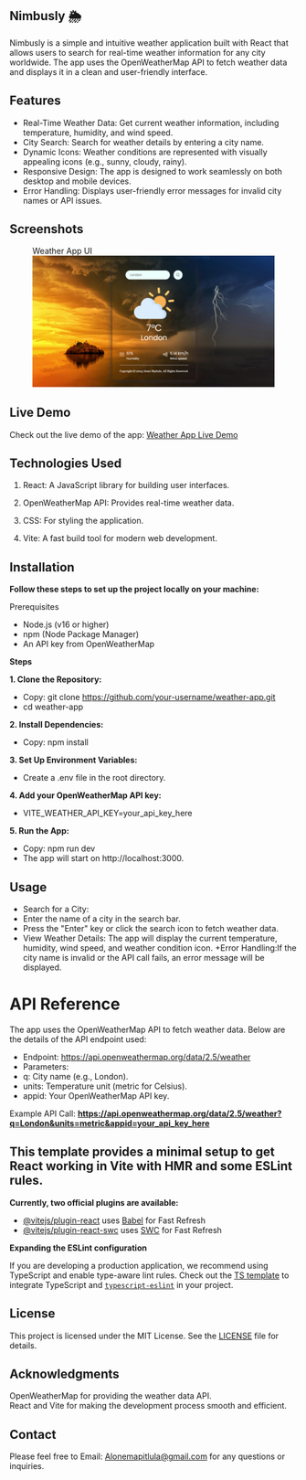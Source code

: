 ## Nimbusly 🌦️

Nimbusly is a simple and intuitive weather application built with React that allows users to search for real-time weather information for any city worldwide. The app uses the OpenWeatherMap API to fetch weather data and displays it in a clean and user-friendly interface.

## Features

+ Real-Time Weather Data: Get current weather information, including temperature, humidity, and wind speed.
+ City Search: Search for weather details by entering a city name.
+ Dynamic Icons: Weather conditions are represented with visually appealing icons (e.g., sunny, cloudy, rainy).
+ Responsive Design: The app is designed to work seamlessly on both desktop and mobile devices.
+ Error Handling: Displays user-friendly error messages for invalid city names or API issues.

## Screenshots
<figure>
    <figcaption>Weather App UI</figcaption>
    <img src="/src/assets/Screenshot 2025-03-12 174619.png" alt="Weather App UI">
</figure>

## Live Demo
Check out the live demo of the app: [Weather App Live Demo](https://nimbusly.netlify.app/)

## Technologies Used

1. React: A JavaScript library for building user interfaces.

2. OpenWeatherMap API: Provides real-time weather data.

3. CSS: For styling the application.

4. Vite: A fast build tool for modern web development.

## Installation

**Follow these steps to set up the project locally on your machine:**

Prerequisites
+ Node.js (v16 or higher)
+ npm (Node Package Manager)
+ An API key from OpenWeatherMap

**Steps**

**1. Clone the Repository:**
- Copy: git clone https://github.com/your-username/weather-app.git
- cd weather-app

**2. Install Dependencies:**
- Copy: npm install

**3. Set Up Environment Variables:**
- Create a .env file in the root directory.

**4. Add your OpenWeatherMap API key:**
- VITE_WEATHER_API_KEY=your_api_key_here

**5. Run the App:**
- Copy: npm run dev
- The app will start on http://localhost:3000.

## Usage

+ Search for a City:
+ Enter the name of a city in the search bar.
+ Press the "Enter" key or click the search icon to fetch weather data.
+ View Weather Details: The app will display the current temperature, humidity, wind speed, and weather condition icon.
+Error Handling:If the city name is invalid or the API call fails, an error message will be displayed.

# API Reference

The app uses the OpenWeatherMap API to fetch weather data. Below are the details of the API endpoint used:

+ Endpoint: https://api.openweathermap.org/data/2.5/weather
+ Parameters:
+ q: City name (e.g., London).
+ units: Temperature unit (metric for Celsius).
+ appid: Your OpenWeatherMap API key.

Example API Call: **https://api.openweathermap.org/data/2.5/weather?q=London&units=metric&appid=your_api_key_here**

## This template provides a minimal setup to get React working in Vite with HMR and some ESLint rules.

**Currently, two official plugins are available:**

- [@vitejs/plugin-react](https://github.com/vitejs/vite-plugin-react/blob/main/packages/plugin-react/README.md) uses [Babel](https://babeljs.io/) for Fast Refresh
- [@vitejs/plugin-react-swc](https://github.com/vitejs/vite-plugin-react-swc) uses [SWC](https://swc.rs/) for Fast Refresh

**Expanding the ESLint configuration**

If you are developing a production application, we recommend using TypeScript and enable type-aware lint rules. Check out the [TS template](https://github.com/vitejs/vite/tree/main/packages/create-vite/template-react-ts) to integrate TypeScript and [`typescript-eslint`](https://typescript-eslint.io) in your project.

## License

This project is licensed under the MIT License. See the [LICENSE](https://license/) file for details.

## Acknowledgments

OpenWeatherMap for providing the weather data API.<br>React and Vite for making the development process smooth and efficient.

## Contact

Please feel free to Email: [Alonemapitlula@gmail.com](Alonemapitlula@gmail.com) for any questions or inquiries.